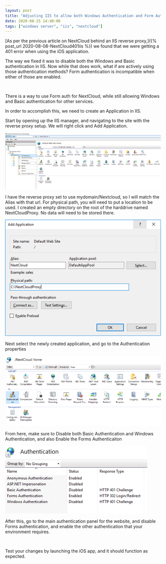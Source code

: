 ```yaml
---
layout: post
title: "Adjusting IIS to allow both Windows Authentication and Form Authentication"
date: 2020-08-25 14:40:00
tags: ["windows server", "iis", "nextcloud"]
---
```


[As per the previous article on NextCloud behind an IIS reverse proxy,]({% post_url 2020-08-08-NextCloud401iis %}) we found that we were getting a 401 error when using the iOS application.

The way we fixed it was to disable both the Windows and Basic authentication in IIS. Now while that does work, what if are actively using those authentication methods? Form authentication is incompatible when either of those are enabled.

<br />

There is a way to use Form auth for NextCloud, while still allowing Windows and Basic authentication for other services.

In order to accomplish this, we need to create an Application in IIS.

Start by opening up the IIS manager, and navigating to the site with the reverse proxy setup. We will right click and Add Application.

![Add new application to the reverse proxy](/assets/images/2020-08-25-AdjustIISAuth/1.png)

I have the reverse proxy set to use mydomain/Nextcloud, so I will match the Alias with that url. For physical path, you will need to put a location to be used. I created an empty directory on the root of the harddrive named NextCloudProxy. No data will need to be stored there.

![Set the application properties](/assets/images/2020-08-25-AdjustIISAuth/2.png)

Next select the newly created application, and go to the Authentication properties

![Open the Authentication properties on the new Application](/assets/images/2020-08-25-AdjustIISAuth/3.png)

From here, make sure to Disable both Basic Authentication and Windows Authentication, and also Enable the Forms Authenticaiton

![Enable Forms auth, and disable windows and basic authentication](/assets/images/2020-08-25-AdjustIISAuth/4.png)

After this, go to the main authentication panel for the website, and disable Forms authentication, and enable the other authentication that your environment requires.

<br />

Test your changes by launching the iOS app, and it should function as expected.